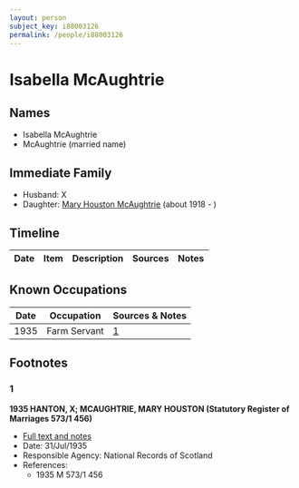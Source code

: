 ```yaml
---
layout: person
subject_key: i88003126
permalink: /people/i88003126
---
```


# Isabella McAughtrie

## Names

* Isabella McAughtrie
* McAughtrie (married name)

## Immediate Family

* Husband: X
* Daughter: [Mary Houston McAughtrie](./@54273056@-mary-houston-mcaughtrie-b1918-d.md) (about 1918 - )

## Timeline

Date | Item | Description | Sources | Notes
---|---|---|---|---

## Known Occupations

Date | Occupation | Sources & Notes
---|---|---
1935 | Farm Servant | [1](#1)

## Footnotes

### 1

**1935 HANTON, X; MCAUGHTRIE, MARY HOUSTON (Statutory Register of Marriages 573/1 456)**

* [Full text and notes](../sources/@20380977@-1935-hanton,-william;-mcaughtrie,-mary-houston-statutory-register-of-marriages-573-1-456-.md)
* Date: 31/Jul/1935
* Responsible Agency: National Records of Scotland
* References: 
  * 1935 M 573/1 456

